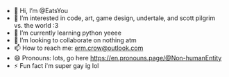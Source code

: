 - 👋 Hi, I’m @EatsYou
- 👀 I’m interested in code, art, game design, undertale, and scott pilgrim vs. the world :3
- 🌱 I’m currently learning python yeeee
- 💞️ I’m looking to collaborate on nothing atm
- 📫 How to reach me: erm.crow@outlook.com
- 😄 Pronouns: lots, go here https://en.pronouns.page/@Non-humanEntity
- ⚡ Fun fact i'm super gay ig lol

<!---
EatsYou/EatsYou is a ✨ special ✨ repository because its `README.md` (this file) appears on your GitHub profile.
You can click the Preview link to take a look at your changes.
--->
